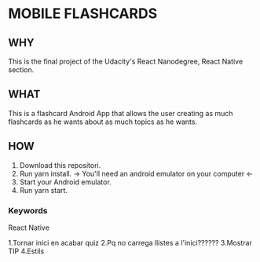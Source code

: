 # MOBILE FLASHCARDS

## WHY

This is the final project of the Udacity's React Nanodegree, React Native section.

## WHAT

This is a flashcard Android App that allows the user creating as much flashcards as he wants about as much topics as he wants.

## HOW

1) Download this repositori.
2) Run yarn install.
-> You'll need an android emulator on your computer <-
3) Start your Android emulator.
4) Run yarn start.

### Keywords

React Native


1.Tornar inici en acabar quiz
2.Pq no carrega llistes a l'inici??????
3.Mostrar TIP
4.Estils